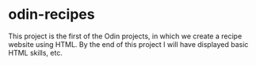 # odin-recipes
This project is the first of the Odin projects, in which we create a recipe website using HTML. By the end of this project I will have displayed basic HTML skills, etc.  